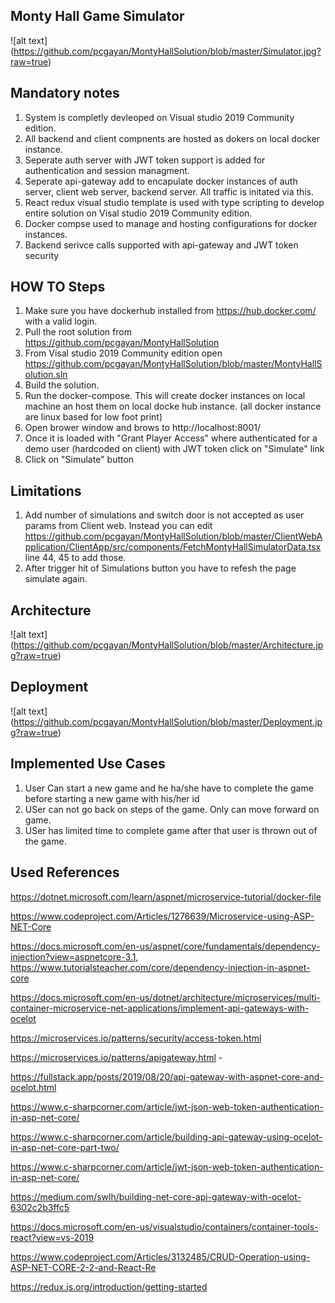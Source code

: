 
## Monty Hall Game Simulator
![alt text] (https://github.com/pcgayan/MontyHallSolution/blob/master/Simulator.jpg?raw=true)

## Mandatory notes
1. System is completly devleoped on Visual studio 2019 Community edition.
2. All backend and client compnents are hosted as dokers on local docker instance.
3. Seperate auth server with JWT token support is added for authentication and session managment.
4. Seperate api-gateway add to encapulate docker instances of auth server, client web server, backend server. All traffic is initated via this.
5. React redux visual studio template is used with type scripting to develop entire solution on Visal studio 2019 Community edition.
6. Docker compse used to manage and hosting configurations for docker instances.
7. Backend serivce calls supported with api-gateway and JWT token security

## HOW TO Steps
1. Make sure you have dockerhub installed from https://hub.docker.com/ with a valid login.
2. Pull the root solution from https://github.com/pcgayan/MontyHallSolution
3. From Visal studio 2019 Community edition open https://github.com/pcgayan/MontyHallSolution/blob/master/MontyHallSolution.sln
4. Build the solution.
5. Run the docker-compose. This will create docker instances on local machine an host them on local docke hub instance. (all docker instance are linux based for low foot print)
6. Open brower window and brows to http://localhost:8001/
7. Once it is loaded with "Grant Player Access" where authenticated for a demo user (hardcoded on client) with JWT token click on "Simulate" link
8. Click on "Simulate" button

## Limitations
1. Add number of simulations and switch door is not accepted as user params from Client web. Instead you can edit https://github.com/pcgayan/MontyHallSolution/blob/master/ClientWebApplication/ClientApp/src/components/FetchMontyHallSimulatorData.tsx 
line 44, 45 to add those.
2. After trigger hit of Simulations button you have to refesh the page simulate again. 

## Architecture
![alt text] (https://github.com/pcgayan/MontyHallSolution/blob/master/Architecture.jpg?raw=true)

## Deployment
![alt text] (https://github.com/pcgayan/MontyHallSolution/blob/master/Deployment.jpg?raw=true)

## Implemented Use Cases
1. User Can start a new game and he ha/she have to complete the game before starting a new game with his/her id
2. USer can not go back on steps of the game. Only can move forward on game.
3. USer has limited time to complete game after that user is thrown out of the game.


## Used References
https://dotnet.microsoft.com/learn/aspnet/microservice-tutorial/docker-file

https://www.codeproject.com/Articles/1276639/Microservice-using-ASP-NET-Core

https://docs.microsoft.com/en-us/aspnet/core/fundamentals/dependency-injection?view=aspnetcore-3.1, https://www.tutorialsteacher.com/core/dependency-injection-in-aspnet-core

https://docs.microsoft.com/en-us/dotnet/architecture/microservices/multi-container-microservice-net-applications/implement-api-gateways-with-ocelot

https://microservices.io/patterns/security/access-token.html

https://microservices.io/patterns/apigateway.html -

https://fullstack.app/posts/2019/08/20/api-gateway-with-aspnet-core-and-ocelot.html

https://www.c-sharpcorner.com/article/jwt-json-web-token-authentication-in-asp-net-core/

https://www.c-sharpcorner.com/article/building-api-gateway-using-ocelot-in-asp-net-core-part-two/

https://www.c-sharpcorner.com/article/jwt-json-web-token-authentication-in-asp-net-core/

https://medium.com/swlh/building-net-core-api-gateway-with-ocelot-6302c2b3ffc5

https://docs.microsoft.com/en-us/visualstudio/containers/container-tools-react?view=vs-2019

https://www.codeproject.com/Articles/3132485/CRUD-Operation-using-ASP-NET-CORE-2-2-and-React-Re

https://redux.js.org/introduction/getting-started
